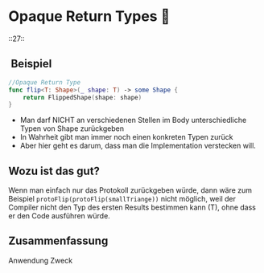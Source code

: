 # Opaque Return Types 🚗
::27::

##  Beispiel
```swift
//Opaque Return Type
func flip<T: Shape>(_ shape: T) -> some Shape {
    return FlippedShape(shape: shape)
}
```

- Man darf NICHT  an verschiedenen Stellen im Body unterschiedliche Typen von Shape zurückgeben
- In Wahrheit gibt man immer noch einen konkreten Typen zurück
- Aber hier geht es darum, dass man die Implementation verstecken will.

## Wozu ist das gut?

Wenn man einfach nur das Protokoll zurückgeben würde, dann wäre zum Beispiel `protoFlip(protoFlip(smallTriange))` nicht möglich, weil der Compiler nicht den Typ des ersten Results bestimmen kann (T), ohne dass er den Code ausführen würde.


## Zusammenfassung
Anwendung
Zweck